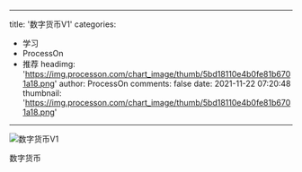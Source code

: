 
---
title: '数字货币V1'
categories: 
 - 学习
 - ProcessOn
 - 推荐
headimg: 'https://img.processon.com/chart_image/thumb/5bd18110e4b0fe81b6701a18.png'
author: ProcessOn
comments: false
date: 2021-11-22 07:20:48
thumbnail: 'https://img.processon.com/chart_image/thumb/5bd18110e4b0fe81b6701a18.png'
---

<div>   
<img class="thumb" alt="数字货币V1" src="https://img.processon.com/chart_image/thumb/5bd18110e4b0fe81b6701a18.png" referrerpolicy="no-referrer">
<p>数字货币</p>  
</div>
            